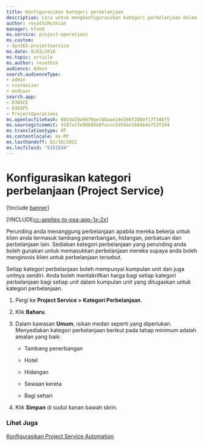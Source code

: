 ```yaml
---
title: Konfigurasikan kategori perbelanjaan
description: Cara untuk mengkonfigurasikan kategori perbelanjaan dalam Project Service
author: revathiMuthiah
manager: kfend
ms.service: project-operations
ms.custom:
- dyn365-projectservice
ms.date: 8/03/2018
ms.topic: article
ms.author: revathim
audience: Admin
search.audienceType:
- admin
- customizer
- enduser
search.app:
- D365CE
- D365PS
- ProjectOperations
ms.openlocfilehash: 802da28a9079ae348aae14e260f280ef17f346f5
ms.sourcegitcommit: 418fa1fe9d605b8faccc2d5dee1b04b4e753f194
ms.translationtype: HT
ms.contentlocale: ms-MY
ms.lasthandoff: 02/10/2021
ms.locfileid: "5151534"
---
```

# <a name="configure-expense-categories-project-service"></a>Konfigurasikan kategori perbelanjaan (Project Service)

[!include [banner](../includes/psa-now-project-operations.md)]

[!INCLUDE[cc-applies-to-psa-app-1x-2x](../includes/cc-applies-to-psa-app-1x-2x.md)]

Perunding anda menanggung perbelanjaan apabila mereka bekerja untuk klien anda termasuk tambang penerbangan, hidangan, perbatuan dan perbelanjaan lain. Sediakan kategori perbelanjaan yang perunding anda boleh gunakan untuk memasukkan perbelanjaan mereka supaya anda boleh menginvois klien untuk perbelanjaan tersebut.  
  
Setiap kategori perbelanjaan boleh mempunyai kumpulan unit dan juga unitnya sendiri. Anda boleh mentakrifkan harga bagi setiap kategori perbelanjaan bagi setiap unit dalam kumpulan unit yang ditugaskan untuk kategori perbelanjaan.  
  
1.  Pergi ke **Project Service > Kategori Perbelanjaan**.  
  
2.  Klik **Baharu**.  
  
3.  Dalam kawasan **Umum**, isikan medan seperti yang diperlukan. Menyediakan kategori perbelanjaan berikut pada tahap minimum adalah amalan yang baik:  
  
    -   Tambang penerbangan  
  
    -   Hotel  
  
    -   Hidangan  
  
    -   Sewaan kereta  
  
    -   Bagi sehari  
  
4.  Klik **Simpan** di sudut kanan bawah skrin.  
  
### <a name="see-also"></a>Lihat Juga  
 [Konfigurasikan Project Service Automation](../psa/configure.md)
